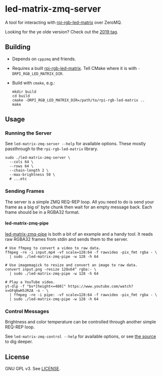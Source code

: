 # led-matrix-zmq-server

A tool for interacting with [rpi-rgb-led-matrix](https://github.com/hzeller/rpi-rgb-led-matrix/) over ZeroMQ.

Looking for the ye olde version? Check out the [2019 tag](https://github.com/Knifa/led-matrix-zmq-server/tree/2019).

## Building

- Depends on `cppzmq` and friends.
- Requires a built [rpi-rgb-led-matrix](https://github.com/hzeller/rpi-rgb-led-matrix/). Tell CMake where it is with `-DRPI_RGB_LED_MATRIX_DIR`.
- Build with `cmake`, e.g.:

  ```shell
  mkdir build
  cd build
  cmake -DRPI_RGB_LED_MATRIX_DIR=/path/to/rpi-rgb-led-matrix ..
  make
  ```

## Usage

### Running the Server

See `led-matrix-zmq-server --help` for available options. These mostly passthrough to the `rpi-rgb-led-matrix` library.

```shell
sudo ./led-matrix-zmq-server \
  --cols 64 \
  --rows 64 \
  --chain-length 2 \
  --max-brightness 50 \
  # ...etc
```

### Sending Frames

The server is a simple ZMQ REQ-REP loop. All you need to do is send your frame as a big ol' byte chunk then wait for an empty message back. Each frame should be in a RGBA32 format.

#### led-matrix-zmq-pipe

[led-matrix-zmq-pipe](src/pipe_main.cpp) is both a bit of an example and a handy tool. It reads raw RGBA32 frames from stdin and sends them to the server.

```shell
# Use ffmpeg to convert a video to raw data.
ffmpeg -re -i input.mp4 -vf scale=128:64 -f rawvideo -pix_fmt rgba - \
  | sudo ./led-matrix-zmq-pipe -w 128 -h 64

# Use imagemagick to resize and convert an image to raw data.
convert input.png -resize 128x64^ rgba:- \
  | sudo ./led-matrix-zmq-pipe -w 128 -h 64

# Play a YouTube video.
yt-dlp -f "bv*[height<=480]" https://www.youtube.com/watch?v=GFq6wH5JR2A -o - \
  | ffmpeg -re -i pipe: -vf scale=128:64 -f rawvideo -pix_fmt rgba - \
  | sudo ./led-matrix-zmq-pipe -w 128 -h 64
```

### Control Messages

Brightness and color temperature can be controlled through another simple REQ-REP loop.

See `led-matrix-zmq-control --help` for available options, or see [the source](src/control_main.cpp) to dig deeper.


## License

GNU GPL v3. See [LICENSE](LICENSE).
